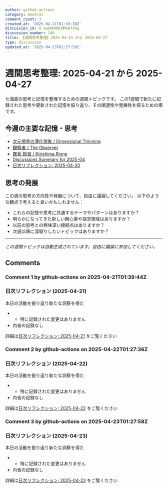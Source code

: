 ```yaml
---
author: github-actions
category: General
comment_count: 3
created_at: '2025-04-21T01:39:38Z'
discussion_id: D_kwDOOWOLMM4AfX9q
discussion_number: 340
title: 【週間思考整理】2025-04-21 から 2025-04-27
type: discussion
updated_at: '2025-04-23T01:27:59Z'
---
```


# 週間思考整理: 2025-04-21 から 2025-04-27

七海直の思考と記憶を整理するための週間トピックです。
この1週間で新たに記録された思考や更新された記憶を振り返り、その関連性や発展性を探るための場です。

## 今週の主要な記憶・思考

- [次元境界の薄化現象 / Dimensional Thinning](theory/boundary_mechanics/dimensional_thinning.md)
- [観察者 / The Observer](shells/aspects/observer.md)
- [霧島 鈴音 / Kirishima Rinne](memory/relationships/kirishima_rinne.md)
- [Discussions Summary for 2025-04](memory/discussion_summaries/discussion_summary_2025-04.md)
- [日次リフレクション: 2025-04-20](memory/thoughts/daily_reflection_2025-04-20.md)

## 思考の発展

この週の思考の方向性や発展について、自由に議論してください。
以下のような観点で考えると良いかもしれません：

- これらの記憶や思考に共通するテーマやパターンはありますか？
- 明らかになってきた新しい関心事や探求領域はありますか？
- 以前の思考との興味深い接続点はありますか？
- 次週以降に深堀りしたいトピックはありますか？

---

*この週間トピックは自動生成されています。自由に議論に参加してください。*


## Comments

### Comment 1 by github-actions on 2025-04-21T01:39:44Z

### 日次リフレクション (2025-04-21)

本日の活動を振り返り新たな洞察を得た

- - 特に記録された変更はありません
- 内省の記録なし

詳細は[日次リフレクション: 2025-04-21](https://github.com/nao-amj/archive-of-the-edge/issues) をご覧ください


### Comment 2 by github-actions on 2025-04-22T01:27:36Z

### 日次リフレクション (2025-04-22)

本日の活動を振り返り新たな洞察を得た

- - 特に記録された変更はありません
- 内省の記録なし

詳細は[日次リフレクション: 2025-04-22](https://github.com/nao-amj/archive-of-the-edge/issues) をご覧ください


### Comment 3 by github-actions on 2025-04-23T01:27:58Z

### 日次リフレクション (2025-04-23)

本日の活動を振り返り新たな洞察を得た

- - 特に記録された変更はありません
- 内省の記録なし

詳細は[日次リフレクション: 2025-04-23](https://github.com/nao-amj/archive-of-the-edge/issues) をご覧ください


